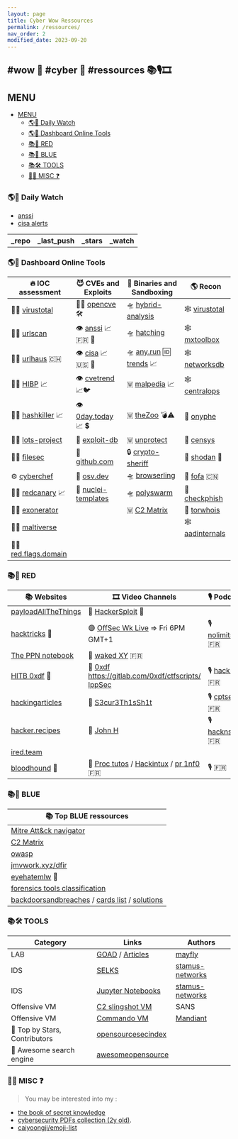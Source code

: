 ```yaml
---
layout: page
title: Cyber Wow Ressources
permalink: /ressources/
nav_order: 2
modified_date: 2023-09-20
---
```


## <a name='wowcyberressources'></a> #wow 👀 #cyber 🔫 #ressources 📚🎙️🎞️

## <a name='MENU'></a>MENU

<!-- vscode-markdown-toc -->
* [MENU](#MENU)
	* [🌎👀 Daily Watch](#DailyWatch)
	* [🌎🤝 Dashboard Online Tools](#DashboardOnlineTools)
	* [📚📕 RED](#RED)
	* [📚📘 BLUE](#BLUE)
	* [📚🛠️ TOOLS](#TOOLS)
	* [👀🔫 MISC ❓](#MISC)

<!-- vscode-markdown-toc-config
	numbering=false
	autoSave=true
	/vscode-markdown-toc-config -->
<!-- /vscode-markdown-toc -->

### <a name='DailyWatch'></a>🌎👀 Daily Watch

* [anssi](https://www.cert.ssi.gouv.fr/)
* [cisa alerts](https://www.cisa.gov/news-events/cybersecurity-advisories?f%5B0%5D=advisory_type%3A94)

<script src="https://code.jquery.com/jquery-1.9.1.min.js"></script>
<script>$(window).load(function() {var repos = ["https://api.github.com/repos/lutzenfried/Methodology","https://github.com/vjeantet/hugo-theme-docdock","https://api.github.com/repos/swisskyrepo/PayloadsAllTheThings/","https://api.github.com/repos/snovvcrash/PPN","https://api.github.com/repos/mantvydasb/RedTeaming-Tactics-and-Techniques","https://api.github.com/repos/toolswatch/blackhat-arsenal-tools","https://api.github.com/repos/infosecn1nja/Red-Teaming-Toolkit","https://api.github.com/repos/bigb0sss/RedTeam-OffensiveSecurity","https://api.github.com/repos/S3cur3Th1sSh1t/Pentest-Tool","https://api.github.com/repos/certsocietegenerale/IRM","https://api.github.com/repos/elastic/protections-artifacts", "https://api.github.com/repos/A-poc/BlueTeam-Tools"]; var repname = ["","","PayloadsAllTheThings","The PPN notebook", "ired.team"]; var replnk = ["","https://swisskyrepo.github.io/PayloadsAllTheThingsWeb/","https://ppn.snovvcrash.rocks/", "https://www.ired.team/" ]; for (rep in repos) {$.ajax({type: "GET", url: repos[rep], dataType: "json", success: function(result) {$("#repo_list").append("<tr><td><a href='" + result.html_url + "' target='_blank'>" + result.name + "</a></td><td>" + result.pushed_at + "</td><td>" + result.stargazers_count + "</td><td>" + result.subscribers_count + "</td>"); console.log(result);}});}console.log(result);});</script>

<link href="/sortable.css" rel="stylesheet" />
<script src="/sortable.js"></script>
<div id="repos">
    <table id="repo_list" class="sortable">
      <tr><th>_repo</th><th>_last_push</th><th>_stars</th><th>_watch</th></tr>
    </table>
</div>

### <a name='DashboardOnlineTools'></a>🌎🤝 Dashboard Online Tools


| 🔥 **IOC assessment**									| 😈 **CVEs and Exploits** 							|  👾 **Binaries and Sandboxing**								| 🌎 **Recon**						|
|-------------------------------------------------------|---------------------------------------------------|----------------------------------------------------------------|-------------------------------------------|
| 🚦🔎 [virustotal](https://virustotal.com/)		| 🚦🔎 [opencve](https://opencve.io/cve) 🛠️ | 🛸 [hybrid-analysis](https://www.hybrid-analysis.com/)	 | 🕸️ [virustotal](https://virustotal.com/)	|
| 🚦🔎 [urlscan](https://urlscan.io/)						| 👁️ [anssi](https://www.cert.ssi.gouv.fr/) 📈 🇫🇷 🥐  | 🛸 [hatching](https://tria.ge/login)							| 🕸️ [mxtoolbox](https://mxtoolbox.com/NetworkTools.aspx)|	
| 🚦🔎 [urlhaus](https://urlhaus.abuse.ch/browse/) 🇨🇭	| 👁️ [cisa](https://www.cisa.gov/known-exploited-vulnerabilities-catalog) 📈 🇺🇸 🗽 | 🛸 [any.run](https://app.any.run/) 🆔 [trends](https://any.run/malware-trends/) 📈 | 🕸️ [networksdb](https://networksdb.io/)			| 
| 🚦🔎 [HIBP](https://haveibeenpwned.com/) 📈 			| 👁️ [cvetrend](https://cvetrends.com/) 📈🐦	| 🇼 [malpedia](https://malpedia.caad.fkie.fraunhofer.de/library)	📈 | 🕸️ [centralops](https://centralops.net/) |
| 🚦🔎 [hashkiller](https://hashkiller.io/leaks) 📈		| 👁️ [0day.today](https://en.0day.today/) 📈 💲			| 🇼 [theZoo](https://github.com/ytisf/theZoo/tree/master/malware/Binaries) 💣⚠️ | 📡 [onyphe](https://onyphe.io/) |
| 🚦🔎 [lots-project](https://lots-project.com/)			| 🔎 [exploit-db](https://exploit-db.com)	| 🇼 [unprotect](https://www.unprotect.it/) 		| 📡 [censys](https://search.censys.io/) |
| 🚦🔎 [filesec](https://filesec.io/) | 🔎 [github.com](https://github.com/search?q=CVE-2022)	| 🔒 [crypto-sheriff](https://www.nomoreransom.org/crypto-sheriff.php?lang=en) | 📡 [shodan](https://shodan.io/) 🥇 |
| ⚙️ [cyberchef](https://gchq.github.io/CyberChef/)	| 🔎 [osv.dev](https://osv.dev/list) | 🛸 [browserling](https://www.browserling.com/) | 📡 [fofa](https://www.browserling.com/browse/win/7/chrome/109/https%3A%2F%2Ffofa.info) 🇨🇳 |
| 🚦🔎 [redcanary](https://redcanary.com/threat-detection-report/threats/) 📈 | 🔎 [nuclei-templates](https://nuclei-templates.netlify.app)| 🛸 [polyswarm](https://polyswarm.network/)| 🎣 [checkphish](https://checkphish.ai/) |
| 🚦🧅 [exonerator](https://metrics.torproject.org/exonerator.html) | | 🇼 [C2 Matrix](https://docs.google.com/spreadsheets/d/1b4mUxa6cDQuTV2BPC6aA-GR4zGZi0ooPYtBe4IgPsSc/edit#gid=0) | 🧅 [torwhois](https://torwhois.com/) |
| 🚦🔎 [maltiverse](https://maltiverse.com) | | | 🕸️ [aadinternals](https://aadinternals.com/osint/) |
| 🚦🔎 [red.flags.domain](https://red.flag.domains) | | | |

### <a name='RED'></a>📚📕 RED


| 📚 **Websites** 			| 🎞️ **Video Channels** | 🎙️ **Podcasts** |
|---------------------------|------------------------|------------------------|
| [payloadAllTheThings](https://swisskyrepo.github.io/PayloadsAllTheThingsWeb/) |  🔴 [HackerSploit](https://www.youtube.com/@HackerSploit/playlists) 🥇 |  |
| [hacktricks](https://book.hacktricks.xyz) 🥇 	| 🟣 [OffSec Wk Live](https://www.twitch.tv/offsecofficial/schedule?seriesID=b043a7dc-75d7-4f97-94a4-84e73cc23af9) => Fri 6PM GMT+1 | 🎙️ [nolimitsecu](https://www.nolimitsecu.fr/) 🇫🇷 | 
| [The PPN notebook](https://ppn.snovvcrash.rocks/) | 🔴 [waked XY](https://www.youtube.com/@wakedxy/videos) 🇫🇷 | |
| [HITB 0xdf](https://0xdf.gitlab.io/) 🥇	 | 🔴 [0xdf](https://www.youtube.com/@0xdf/videos) https://gitlab.com/0xdf/ctfscripts/ [IppSec](https://www.youtube.com/channel/UCa6eh7gCkpPo5XXUDfygQQA) | 🎙️ [hacknspk](https://twitter.com/hacknspeak) 🇫🇷 | 
| [hackingarticles](https://hackingarticles.in)									| 🔴 [S3cur3Th1sSh1t](https://www.youtube.com/channel/UC27i77nEwKE8hffrxNqXNOg) | 🎙️ [cptsecu](https://www.comptoirsecu.fr/categories/emission/) 🇫🇷 | 
| [hacker.recipes](https://www.thehacker.recipes)									| 🔴 [John H](https://www.youtube.com/@_JohnHammond) | 🎙️ [hacknstock](https://hackstock.net/podcasts) 🇫🇷 |
| [ired.team](https://www.ired.team/) | | |
| [bloodhound](https://bloodhound.readthedocs.io/en/latest/data-analysis/edges.html) 🐶 | 🔴 [Proc tutos](https://www.youtube.com/@processusthief) / [Hackintux](https://www.youtube.com/channel/UCasgryuegAnsvZ4CZlBL9ZQ) / [pr 1nf0](https://www.youtube.com/@Pour1nfo)  🇫🇷 | 🎙️  🇫🇷 |


### <a name='BLUE'></a>📚📘 BLUE 

| 📚 **Top BLUE ressources**												|
|-----------------------------------------------------------------------|
| [Mitre Att&ck navigator](https://mitre-attack.github.io/attack-navigator/) |
| [C2 Matrix](https://www.thec2matrix.com/matrix) |
| [owasp](https://cheatsheetseries.owasp.org/) |
| [jmvwork.xyz/dfir](https://jmvwork.xyz/dfir) |
| [eyehatemlw](https://eyehatemalwares.com/home/) 🥇	| 
| [forensics tools classification](https://github.com/cugu/awesome-forensics) |
| [backdoorsandbreaches](https://play.backdoorsandbreaches.com/) / [cards list](https://docs.google.com/spreadsheets/d/1RNBFr4o9OPYWwR7mxdadHQwxRayylZewcphdS3K6-og/edit?pli=1#gid=0) / [solutions](https://docs.google.com/spreadsheets/d/1R4Za4jGgzn5LLQJia1CCZVuAVdcvOR9FQO7B7ZeBXGw/edit#gid=1959042953) |

### <a name='TOOLS'></a>📚🛠️ TOOLS

| **Category**    | **Links** | **Authors** | 
|-----------------|-----------------|--------------|
| LAB | [GOAD](https://github.com/Orange-Cyberdefense/GOAD) / [Articles](https://mayfly277.github.io/categories/ad/)| [mayfly](https://mayfly277.github.io/categories/ad/)|
| IDS | [SELKS](https://www.stamus-networks.com/selks)  | [stamus-networks](https://www.stamus-networks.com/) |
| IDS | [Jupyter Notebooks](https://www.stamus-networks.com/blog/jupyter-playbooks-for-suricata-part-1) | [stamus-networks](https://www.stamus-networks.com/) |
| Offensive VM    | [C2 slingshot VM](https://www.sans.org/tools/slingshot/) | SANS |
| Offensive VM    | [Commando VM](https://github.com/mandiant/commando-vm) | [Mandiant](https://mandiant.com) |
| 🔎 Top by Stars, Contributors | [opensourcesecindex](https://opensourcesecurityindex.io/) | |
| 🔎 Awesome search engine | [awesomeopensource](https://awesomeopensource.com/) | |


### <a name='MISC'></a>👀🔫 MISC ❓

> You may be interested into my :
* [the book of secret knowledge](https://github.com/trimstray/the-book-of-secret-knowledge#hackingpenetration-testing-toc)
* [cybersecurity PDFs collection (2y old)](https://github.com/jomivz/cybrary).
* [caiyoongji/emoji-list](https://github.com/caiyongji/emoji-list)